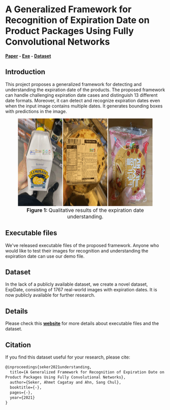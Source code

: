 
# A Generalized Framework for Recognition of Expiration Date on Product Packages Using Fully Convolutional Networks

**[Paper](https://drive.google.com/file/d/1wTaXGbmXy-fAuInhfUk04ZQ-rZZGfKSV/view?usp=sharing)
\-
[Exe](https://drive.google.com/drive/folders/15bEaQMYmjgJ7LHl2bS-fkKM6mw0iwq1S?usp=sharing)
\- [Dataset](https://drive.google.com/drive/folders/1YuxWzVj6bT6gs6XlewEGetYrdgwZt7EH?usp=sharing)**


## Introduction
This project proposes a generalized framework for detecting and
understanding the expiration date of the products. The proposed
framework can handle challenging expiration date cases and distinguish
13 different date formats. Moreover, it can detect and
recognize expiration dates even when the input image contains multiple
dates. It generates bounding boxes with predictions in the image.

<figure>
    <div>
        <img src="figures/figure_2.gif" height="275"/>
    </div>
    <figcaption style="text-align: center; font-size: 16px;"><strong>Figure 1: </strong> Qualitative results of the expiration date understanding.</figcaption>
</figure>


## Executable files
We've released executable files of the proposed framework. Anyone
who would like to test their images for recognition and
understanding the expiration date can use our demo file. 


## Dataset
In the lack of a publicly available dataset, we create a novel dataset,
ExpDate, consisting of 1767 real-world images with expiration dates. It
is now publicly available for further research.  


## Details
Please check this **[website](https://acseker.github.io/ExpDateWebsite/)** for
more details about executable files and the dataset.


## Citation
If you find this dataset useful for your research, please cite:

    @inproceedings{seker2021understanding,
      title={A Generalized Framework for Recognition of Expiration Date on Product Packages Using Fully Convolutional Networks},
      author={Seker, Ahmet Cagatay and Ahn, Sang Chul},
      booktitle={-},
      pages={-},
      year={2021}
    }




